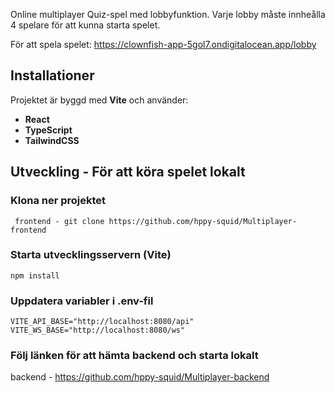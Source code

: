 Online multiplayer Quiz-spel med lobbyfunktion. Varje lobby måste innheålla 4 spelare för att kunna starta spelet. 

För att spela spelet: https://clownfish-app-5gol7.ondigitalocean.app/lobby 

## Installationer

Projektet är byggd med **Vite** och använder:
- **React** 
- **TypeScript**
- **TailwindCSS**

## Utveckling - För att köra spelet lokalt

### Klona ner projektet 
```
 frontend - git clone https://github.com/hppy-squid/Multiplayer-frontend
```
### Starta utvecklingsservern (Vite)
```
npm install
```
### Uppdatera variabler i .env-fil
```
VITE_API_BASE="http://localhost:8080/api"
VITE_WS_BASE="http://localhost:8080/ws"
```

### Följ länken för att hämta backend och starta lokalt

 backend - https://github.com/hppy-squid/Multiplayer-backend


 
